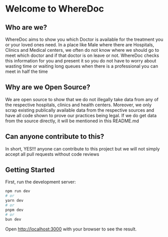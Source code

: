 # Welcome to WhereDoc

## Who are we?

WhereDoc aims to show you which Doctor is available for the treatment
you or your loved ones need. In a place like Male where there are
Hospitals, Clinics and Medical centers, we often do not know where we
should go to meet which doctor and if that doctor is on leave or not.
WhereDoc checks this information for you and present it so you do not
have to worry about wasting time or waiting long queues when there is
a professional you can meet in half the time

## Why are we Open Source?

We are open source to show that we do not illegally take data from any of the respective hospitals, clinics and health centers. Moreover, we only scrap existing publically available data from the respective sources and have all code shown to prove our practices being legal. If we do get data from the source directly, it will be mentioned in this README.md

## Can anyone contribute to this?

In short, YES!!! anyone can contribute to this project but we will not simply accept all pull requests without code reviews

## Getting Started

First, run the development server:

```bash
npm run dev
# or
yarn dev
# or
pnpm dev
# or
bun dev
```

Open [http://localhost:3000](http://localhost:3000) with your browser to see the result.
